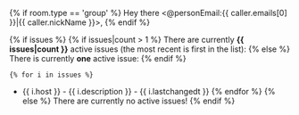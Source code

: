 {% if room.type == 'group' %}
Hey there <@personEmail:{{ caller.emails[0] }}|{{ caller.nickName }}>,
{% endif %}

{% if issues %}
	{% if issues|count > 1 %}
There are currently **{{ issues|count }}** active issues (the most recent is first in the list):
	{% else %}
There is currently **one** active issue:
	{% endif %}

	{% for i in issues %}
- {{ i.host }} - {{ i.description }} - {{ i.lastchangedt }}
	{% endfor %}
{% else %}
There are currently no active issues!
{% endif %}
